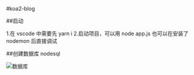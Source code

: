 #koa2-blog

##启动

1.在 vscode 中需要先 yarn i 2.启动项目，可以用 node app.js 也可以在安装了 nodemon 后直接调试

##创建数据库 nodesql

![数据库]('./public/images/database.png')
